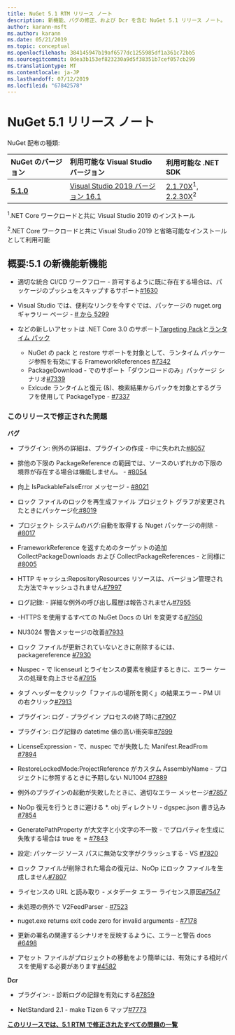 ```yaml
---
title: NuGet 5.1 RTM リリース ノート
description: 新機能、バグの修正、および Dcr を含む NuGet 5.1 リリース ノート。
author: karann-msft
ms.author: karann
ms.date: 05/21/2019
ms.topic: conceptual
ms.openlocfilehash: 384145947b19af6577dc1255985df1a361c72bb5
ms.sourcegitcommit: 0dea3b153ef823230a9d5f38351b7cef057cb299
ms.translationtype: MT
ms.contentlocale: ja-JP
ms.lasthandoff: 07/12/2019
ms.locfileid: "67842578"
---
```

# <a name="nuget-51-release-notes"></a>NuGet 5.1 リリース ノート

NuGet 配布の種類:

| NuGet のバージョン | 利用可能な Visual Studio バージョン| 利用可能な .NET SDK|
|:---|:---|:---|
| [**5.1.0**](https://nuget.org/downloads) | [Visual Studio 2019 バージョン 16.1](https://visualstudio.microsoft.com/downloads/) | [2.1.70X](https://dotnet.microsoft.com/download/dotnet-core/2.1)<sup>1</sup>, [2.2.30X](https://dotnet.microsoft.com/download/dotnet-core/2.2)<sup>2</sup> |

<sup>1</sup>.NET Core ワークロードと共に Visual Studio 2019 のインストール 

<sup>2</sup>.NET Core ワークロードと共に Visual Studio 2019 と省略可能なインストールとして利用可能

## <a name="summary-whats-new-in-51"></a>概要:5.1 の新機能新機能

* 適切な統合 CI/CD ワークフロー - 許可するように既に存在する場合は、パッケージのプッシュをスキップするサポート[#1630](https://github.com/NuGet/Home/issues/1630#issuecomment-483461100)

* Visual Studio では、便利なリンクを今すぐでは、パッケージの nuget.org ギャラリー ページ - [# から 5299](https://github.com/NuGet/Home/issues/5299#issuecomment-494458510)

* などの新しいアセットは .NET Core 3.0 のサポート[Targeting Pack](https://github.com/dotnet/cli/issues/10006)と[ランタイム パック](https://github.com/dotnet/cli/issues/10007)
  * NuGet の pack と restore サポートを対象として、ランタイム パッケージ参照を有効にする FrameworkReferences [#7342](https://github.com/NuGet/Home/issues/7342)
  * PackageDownload - でのサポート「ダウンロードのみ」パッケージ シナリオ[#7339](https://github.com/NuGet/Home/issues/7339)
  * Exlcude ランタイムと復元 (&)、検索結果からパックを対象とするグラフを使用して PackageType - [#7337](https://github.com/NuGet/Home/issues/7337)

### <a name="issues-fixed-in-this-release"></a>このリリースで修正された問題

**バグ**

* プラグイン: 例外の詳細は、プラグインの作成 - 中に失われた[#8057](https://github.com/NuGet/Home/issues/8057)

* 排他の下限の PackageReference の範囲では、ソースのいずれかの下限の境界が存在する場合は機能しません。 - [#8054](https://github.com/NuGet/Home/issues/8054)

* 向上 IsPackableFalseError メッセージ - [#8021](https://github.com/NuGet/Home/issues/8021)

* ロック ファイルのロックを再生成ファイル プロジェクト グラフが変更されたときにパッケージ化[#8019](https://github.com/NuGet/Home/issues/8019)

* プロジェクト システムのバグ:自動を取得する Nuget パッケージの削除 - [#8017](https://github.com/NuGet/Home/issues/8017)

* FrameworkReference を返すためのターゲットの追加 CollectPackageDownloads および CollectPackageReferences - と同様に[#8005](https://github.com/NuGet/Home/issues/8005)

* HTTP キャッシュ:RepositoryResources リソースは、バージョン管理された方法でキャッシュされません[#7997](https://github.com/NuGet/Home/issues/7997)

* ログ記録: - 詳細な例外の呼び出し履歴は報告されません[#7955](https://github.com/NuGet/Home/issues/7955)

* -HTTPS を使用するすべての NuGet Docs の Url を変更する[#7950](https://github.com/NuGet/Home/issues/7950)

* NU3024 警告メッセージの改善[#7933](https://github.com/NuGet/Home/issues/7933)

* ロック ファイルが更新されていないときに削除するには、packagereference [#7930](https://github.com/NuGet/Home/issues/7930)

* Nuspec - で licenseurl とライセンスの要素を検証するときに、エラー ケースの処理を向上させる[#7915](https://github.com/NuGet/Home/issues/7915)

* タブ ヘッダーをクリック「ファイルの場所を開く」の結果エラー - PM UI の右クリック[#7913](https://github.com/NuGet/Home/issues/7913)

* プラグイン: ログ - プラグイン プロセスの終了時に[#7907](https://github.com/NuGet/Home/issues/7907)

* プラグイン: ログ記録の datetime 値の高い衝突率[#7899](https://github.com/NuGet/Home/issues/7899)

* LicenseExpression - で、nuspec でが失敗した Manifest.ReadFrom [#7894](https://github.com/NuGet/Home/issues/7894)

* RestoreLockedMode:ProjectReference がカスタム AssemblyName - プロジェクトに参照するときに予期しない NU1004 [#7889](https://github.com/NuGet/Home/issues/7889)

* 例外のプラグインの起動が失敗したときに、適切なエラー メッセージ[#7857](https://github.com/NuGet/Home/issues/7857)

* NoOp 復元を行うときに避ける *. obj ディレクトリ - dgspec.json 書き込み[#7854](https://github.com/NuGet/Home/issues/7854)

* GeneratePathProperty が大文字と小文字の不一致 - でプロパティを生成に失敗する場合は true を = [#7843](https://github.com/NuGet/Home/issues/7843)

* 設定: パッケージ ソース パスに無効な文字がクラッシュする - VS [#7820](https://github.com/NuGet/Home/issues/7820)

* ロック ファイルが削除された場合の復元は、NoOp にロック ファイルを生成しません[#7807](https://github.com/NuGet/Home/issues/7807)

* ライセンスの URL と読み取り - メタデータ エラー ライセンス原因[#7547](https://github.com/NuGet/Home/issues/7547)

* 未処理の例外で V2FeedParser - [#7523](https://github.com/NuGet/Home/issues/7523)

* nuget.exe returns exit code zero for invalid arguments - [#7178](https://github.com/NuGet/Home/issues/7178)

* 更新の署名の関連するシナリオを反映するように、エラーと警告 docs [#6498](https://github.com/NuGet/Home/issues/6498)

* アセット ファイルがプロジェクトの移動をより簡単には、有効にする相対パスを使用する必要があります[#4582](https://github.com/NuGet/Home/issues/4582)

**Dcr**

* プラグイン: - 診断ログの記録を有効にする[#7859](https://github.com/NuGet/Home/issues/7859)

* NetStandard 2.1 - make Tizen 6 マップ[#7773](https://github.com/NuGet/Home/issues/7773)

**[このリリースでは、5.1 RTM で修正されたすべての問題の一覧](https://github.com/nuget/home/issues?q=is%3Aissue+is%3Aclosed+milestone%3A%225.1")**

